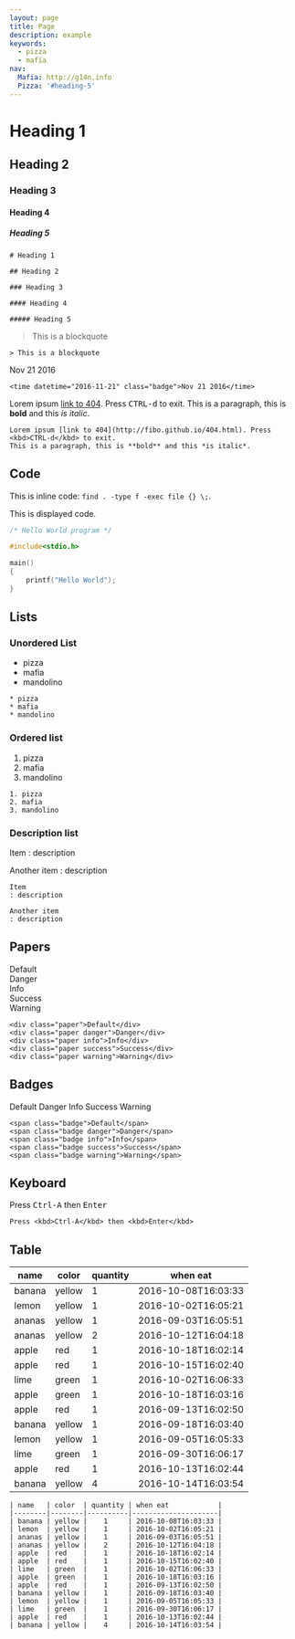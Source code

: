 ```yaml
---
layout: page
title: Page
description: example
keywords:
  - pizza
  - mafia
nav:
  Mafia: http://g14n.info
  Pizza: '#heading-5'
---
```


# Heading 1

## Heading 2

### Heading 3

#### Heading 4

##### Heading 5

```
# Heading 1

## Heading 2

### Heading 3

#### Heading 4

##### Heading 5
```

> This is a blockquote

```
> This is a blockquote
```

<time datetime="2016-11-21" class="badge">Nov 21 2016</time>

```
<time datetime="2016-11-21" class="badge">Nov 21 2016</time>
```

Lorem ipsum [link to 404](https://fibo.github.io/404.html). Press <kbd>CTRL-d</kbd> to exit.
This is a paragraph, this is **bold** and this *is italic*.

```
Lorem ipsum [link to 404](http://fibo.github.io/404.html). Press <kbd>CTRL-d</kbd> to exit.
This is a paragraph, this is **bold** and this *is italic*.
```

## Code

This is inline code: `find . -type f -exec file {} \;`.

This is displayed code.

```c
/* Hello World program */

#include<stdio.h>

main()
{
    printf("Hello World");
}
```

## Lists

### Unordered List

* pizza
* mafia
* mandolino

```
* pizza
* mafia
* mandolino
```

### Ordered list

1. pizza
2. mafia
3. mandolino

```
1. pizza
2. mafia
3. mandolino
```

### Description list

Item
: description

Another item
: description

```
Item
: description

Another item
: description
```

## Papers

<div class="paper">Default</div>
<div class="paper danger">Danger</div>
<div class="paper info">Info</div>
<div class="paper success">Success</div>
<div class="paper warning">Warning</div>

```
<div class="paper">Default</div>
<div class="paper danger">Danger</div>
<div class="paper info">Info</div>
<div class="paper success">Success</div>
<div class="paper warning">Warning</div>
```

## Badges

<span class="badge">Default</span>
<span class="badge danger">Danger</span>
<span class="badge info">Info</span>
<span class="badge success">Success</span>
<span class="badge warning">Warning</span>

```
<span class="badge">Default</span>
<span class="badge danger">Danger</span>
<span class="badge info">Info</span>
<span class="badge success">Success</span>
<span class="badge warning">Warning</span>
```

## Keyboard

Press <kbd>Ctrl-A</kbd> then <kbd>Enter</kbd>

```
Press <kbd>Ctrl-A</kbd> then <kbd>Enter</kbd>
```

## Table

| name   | color  | quantity | when eat            |
|--------|--------|----------|---------------------|
| banana | yellow |    1     | 2016-10-08T16:03:33 |
| lemon  | yellow |    1     | 2016-10-02T16:05:21 |
| ananas | yellow |    1     | 2016-09-03T16:05:51 |
| ananas | yellow |    2     | 2016-10-12T16:04:18 |
| apple  | red    |    1     | 2016-10-18T16:02:14 |
| apple  | red    |    1     | 2016-10-15T16:02:40 |
| lime   | green  |    1     | 2016-10-02T16:06:33 |
| apple  | green  |    1     | 2016-10-18T16:03:16 |
| apple  | red    |    1     | 2016-09-13T16:02:50 |
| banana | yellow |    1     | 2016-09-18T16:03:40 |
| lemon  | yellow |    1     | 2016-09-05T16:05:33 |
| lime   | green  |    1     | 2016-09-30T16:06:17 |
| apple  | red    |    1     | 2016-10-13T16:02:44 |
| banana | yellow |    4     | 2016-10-14T16:03:54 |

```
| name   | color  | quantity | when eat            |
|--------|--------|----------|---------------------|
| banana | yellow |    1     | 2016-10-08T16:03:33 |
| lemon  | yellow |    1     | 2016-10-02T16:05:21 |
| ananas | yellow |    1     | 2016-09-03T16:05:51 |
| ananas | yellow |    2     | 2016-10-12T16:04:18 |
| apple  | red    |    1     | 2016-10-18T16:02:14 |
| apple  | red    |    1     | 2016-10-15T16:02:40 |
| lime   | green  |    1     | 2016-10-02T16:06:33 |
| apple  | green  |    1     | 2016-10-18T16:03:16 |
| apple  | red    |    1     | 2016-09-13T16:02:50 |
| banana | yellow |    1     | 2016-09-18T16:03:40 |
| lemon  | yellow |    1     | 2016-09-05T16:05:33 |
| lime   | green  |    1     | 2016-09-30T16:06:17 |
| apple  | red    |    1     | 2016-10-13T16:02:44 |
| banana | yellow |    4     | 2016-10-14T16:03:54 |
```
